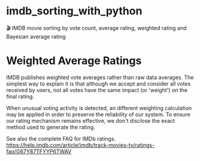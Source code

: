 # imdb_sorting_with_python
🎬 IMDB movie sorting by vote count, average rating, weighted rating and Bayesian average rating

# Weighted Average Ratings
IMDB publishes weighted vote averages rather than raw data averages. The simplest way to explain it is that although we accept and consider all votes received by users, not all votes have the same impact (or 'weight') on the final rating. 

When unusual voting activity is detected, an different weighting calculation may be applied in order to preserve the reliability of our system. To ensure our rating mechanism remains effective, we don't disclose the exact method used to generate the rating.

See also the complete FAQ for IMDb ratings. https://help.imdb.com/article/imdb/track-movies-tv/ratings-faq/G67Y87TFYYP6TWAV

